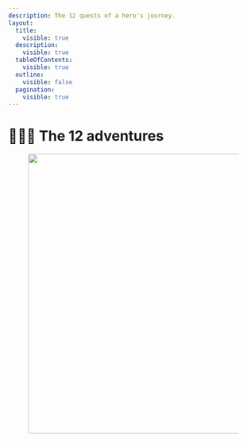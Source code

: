 ```yaml
---
description: The 12 quests of a hero's journey.
layout:
  title:
    visible: true
  description:
    visible: true
  tableOfContents:
    visible: true
  outline:
    visible: false
  pagination:
    visible: true
---
```


# 🦸🏻‍♂️ The 12 adventures

<figure><img src="../../../../../../.gitbook/assets/pexels-btgl-♡-9570525.jpg" alt="" width="563"><figcaption></figcaption></figure>

